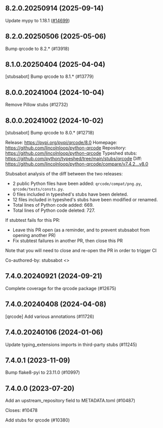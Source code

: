 ## 8.2.0.20250914 (2025-09-14)

Update mypy to 1.18.1 ([#14699](https://github.com/python/typeshed/pull/14699))

## 8.2.0.20250506 (2025-05-06)

Bump qrcode to 8.2.* (#13918)

## 8.1.0.20250404 (2025-04-04)

[stubsabot] Bump qrcode to 8.1.* (#13779)

## 8.0.0.20241004 (2024-10-04)

Remove Pillow stubs (#12732)

## 8.0.0.20241002 (2024-10-02)

[stubsabot] Bump qrcode to 8.0.* (#12718)

Release: https://pypi.org/pypi/qrcode/8.0
Homepage: https://github.com/lincolnloop/python-qrcode
Repository: https://github.com/lincolnloop/python-qrcode
Typeshed stubs: https://github.com/python/typeshed/tree/main/stubs/qrcode
Diff: https://github.com/lincolnloop/python-qrcode/compare/v7.4.2...v8.0

Stubsabot analysis of the diff between the two releases:
 - 2 public Python files have been added: `qrcode/compat/png.py`, `qrcode/tests/consts.py`.
 - 0 files included in typeshed's stubs have been deleted.
 - 12 files included in typeshed's stubs have been modified or renamed.
 - Total lines of Python code added: 669.
 - Total lines of Python code deleted: 727.

If stubtest fails for this PR:
- Leave this PR open (as a reminder, and to prevent stubsabot from opening another PR)
- Fix stubtest failures in another PR, then close this PR

Note that you will need to close and re-open the PR in order to trigger CI

Co-authored-by: stubsabot <>

## 7.4.0.20240921 (2024-09-21)

Complete coverage for the qrcode package (#12675)

## 7.4.0.20240408 (2024-04-08)

[qrcode] Add various annotations (#11726)

## 7.4.0.20240106 (2024-01-06)

Update typing_extensions imports in third-party stubs (#11245)

## 7.4.0.1 (2023-11-09)

Bump flake8-pyi to 23.11.0 (#10997)

## 7.4.0.0 (2023-07-20)

Add an upstream_repository field to METADATA.toml (#10487)

Closes: #10478

Add stubs for qrcode (#10380)

